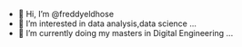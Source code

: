 - 👋 Hi, I’m @freddyeldhose
- 👀 I’m interested in data analysis,data science ...
- 🌱 I’m currently doing my masters in Digital Engineering ...

<!---
freddyeldhose/freddyeldhose is a ✨ special ✨ repository because its `README.md` (this file) appears on your GitHub profile.
You can click the Preview link to take a look at your changes.
--->
